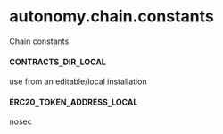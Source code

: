 <a id="autonomy.chain.constants"></a>

# autonomy.chain.constants

Chain constants

<a id="autonomy.chain.constants.CONTRACTS_DIR_LOCAL"></a>

#### CONTRACTS`_`DIR`_`LOCAL

use from an editable/local installation

<a id="autonomy.chain.constants.ERC20_TOKEN_ADDRESS_LOCAL"></a>

#### ERC20`_`TOKEN`_`ADDRESS`_`LOCAL

nosec

